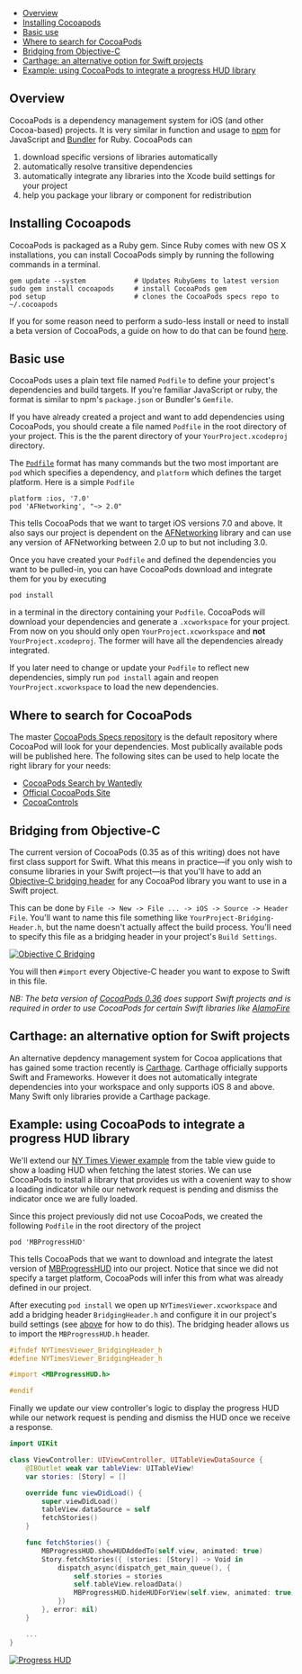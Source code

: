 <!-- START doctoc generated TOC please keep comment here to allow auto update -->
<!-- DON'T EDIT THIS SECTION, INSTEAD RE-RUN doctoc TO UPDATE -->

- [Overview](#overview)
- [Installing Cocoapods](#installing-cocoapods)
- [Basic use](#basic-use)
- [Where to search for CocoaPods](#where-to-search-for-cocoapods)
- [Bridging from Objective-C](#bridging-from-objective-c)
- [Carthage: an alternative option for Swift projects](#carthage-an-alternative-option-for-swift-projects)
- [Example: using CocoaPods to integrate a progress HUD library](#example-using-cocoapods-to-integrate-a-progress-hud-library)

<!-- END doctoc generated TOC please keep comment here to allow auto update -->

## Overview
CocoaPods is a dependency management system for iOS (and other
Cocoa-based) projects.  It is very similar in function and usage to
[npm](https://www.npmjs.com/) for JavaScript and
[Bundler](http://bundler.io/) for Ruby.  CocoaPods can

1. download specific versions of libraries automatically
2. automatically resolve transitive dependencies
3. automatically integrate any libraries into the Xcode build settings
   for your project
4. help you package your library or component for redistribution

## Installing Cocoapods
CocoaPods is packaged as a Ruby gem.  Since Ruby comes with new OS X
installations, you can install CocoaPods simply by running the following
commands in a terminal.

```
gem update --system            # Updates RubyGems to latest version
sudo gem install cocoapods     # install CocoaPods gem
pod setup                      # clones the CocoaPods specs repo to ~/.cocoapods
```

If you for some reason need to perform a sudo-less install or need to
install a beta version of CocoaPods, a guide on how to do that can be
found [here](http://guides.cocoapods.org/using/getting-started.html).

## Basic use
CocoaPods uses a plain text file named `Podfile` to define your
project's dependencies and build targets.  If you're familiar
JavaScript or ruby, the format is similar to npm's `package.json` or
Bundler's `Gemfile`.

If you have already created a project and want to add dependencies using
CocoaPods, you should create a file named `Podfile` in the root
directory of your project.  This is the the parent directory of your
`YourProject.xcodeproj` directory.

The [`Podfile`](http://guides.cocoapods.org/using/the-podfile.html)
format has many commands but the two most important are `pod` which
specifies a dependency, and `platform` which defines the target
platform.  Here is a simple `Podfile`

```
platform :ios, '7.0'
pod 'AFNetworking', "~> 2.0"
```

This tells CocoaPods that we want to target iOS versions 7.0 and above.
It also says our project is dependent on the
[AFNetworking](https://github.com/AFNetworking/AFNetworking) library and
can use any version of AFNetworking between 2.0 up to but not including
3.0.

Once you have created your `Podfile` and defined the dependencies you
want to be pulled-in, you can have CocoaPods download and integrate them
for you by executing

```
pod install
```

in a terminal in the directory containing your `Podfile`.  CocoaPods
will download your dependencies and generate a `.xcworkspace` for your
project.  From now on you should only open `YourProject.xcworkspace` and
**not** `YourProject.xcodeproj`.  The former will have all the
dependencies already integrated.

If you later need to change or update your `Podfile` to reflect new
dependencies, simply run `pod install` again and reopen
`YourProject.xcworkspace` to load the new dependencies.

## Where to search for CocoaPods
The master [CocoaPods Specs
repository](https://github.com/CocoaPods/Specs) is the default
repository where CocoaPod will look for your dependencies.  Most
publically available pods will be published here.  The following sites
can be used to help locate the right library for your needs:

* [CocoaPods Search by Wantedly](http://cocoapods.wantedly.com/)
* [Official CocoaPods Site](http://cocoapods.org/)
* [CocoaControls](https://www.cocoacontrols.com/)

## Bridging from Objective-C
The current version of CocoaPods (0.35 as of this writing) does not have
first class support for Swift.  What this means in practice&mdash;if you
only wish to consume libraries in your Swift project&mdash;is that
you'll have to add an [Objective-C bridging header][bridgingheaders] for
any CocoaPod library you want to use in a Swift project.

[bridgingheaders]: https://developer.apple.com/library/ios/documentation/Swift/Conceptual/BuildingCocoaApps/MixandMatch.html

This can be done by `File -> New -> File ... -> iOS -> Source -> Header
File`.  You'll want to name this file something like
`YourProject-Bridging-Header.h`, but the name doesn't actually affect
the build process.  You'll need to specify this file as a bridging
header in your project's `Build Settings`.

<a href="http://imgur.com/aP32OZC"><img src="http://i.imgur.com/aP32OZC.png" title="Objective C Bridging" /></a>

You will then `#import` every Objective-C header you want to expose to
Swift in this file.

_NB: The beta version of [CocoaPods
0.36](http://blog.cocoapods.org/Pod-Authors-Guide-to-CocoaPods-Frameworks/)
does support Swift projects and is required in order to use CocoaPods
for certain Swift libraries like
[AlamoFire](https://github.com/Alamofire/Alamofire)_

## Carthage: an alternative option for Swift projects
An alternative depdency management system for Cocoa applications that
has gained some traction recently is
[Carthage](https://github.com/Carthage/Carthage).  Carthage officially
supports Swift and Frameworks.  However it does not automatically
integrate dependencies into your workspace and only supports iOS 8 and
above.  Many Swift only libraries provide a Carthage package.

## Example: using CocoaPods to integrate a progress HUD library
We'll extend our [NY Times Viewer example](Table-View-Guide#example-load-data-from-a-rest-api-and-display-it-in-your-table)
from the table view guide to
show a loading HUD when fetching the latest stories.  We can use
CocoaPods to install a library that provides us with a covenient way to
show a loading indicator while our network request is pending and
dismiss the indicator once we are fully loaded.

Since this project previously did not use CocoaPods, we created the
following `Podfile` in the root directory of the project

```
pod 'MBProgressHUD'
```

This tells CocoaPods that we want to download and integrate the latest
version of [MBProgressHUD](https://github.com/jdg/MBProgressHUD) into
our project.  Notice that since we did not specify a target platform,
CocoaPods will infer this from what was already defined in our project.

After executing `pod install` we open up `NYTimesViewer.xcworkspace` and
add a bridging header `BridgingHeader.h` and configure it in our
project's build settings (see [above](#bridging-from-objective-c) for
how to do this).  The bridging header allows us to import the
`MBProgressHUD.h` header.


```objective-c
#ifndef NYTimesViewer_BridgingHeader_h
#define NYTimesViewer_BridgingHeader_h

#import <MBProgressHUD.h>

#endif
```

Finally we update our view controller's logic to display the progress HUD
while our network request is pending and dismiss the HUD once we receive
a response.

```swift
import UIKit

class ViewController: UIViewController, UITableViewDataSource {
    @IBOutlet weak var tableView: UITableView!
    var stories: [Story] = []

    override func viewDidLoad() {
        super.viewDidLoad()
        tableView.dataSource = self
        fetchStories()
    }

    func fetchStories() {
        MBProgressHUD.showHUDAddedTo(self.view, animated: true)
        Story.fetchStories({ (stories: [Story]) -> Void in
            dispatch_async(dispatch_get_main_queue(), {
                self.stories = stories
                self.tableView.reloadData()
                MBProgressHUD.hideHUDForView(self.view, animated: true)
            })
        }, error: nil)
    }

    ...
}
```
<a href="http://imgur.com/8Kl9bQ1"><img src="http://i.imgur.com/8Kl9bQ1l.png" title="Progress HUD" /></a>
